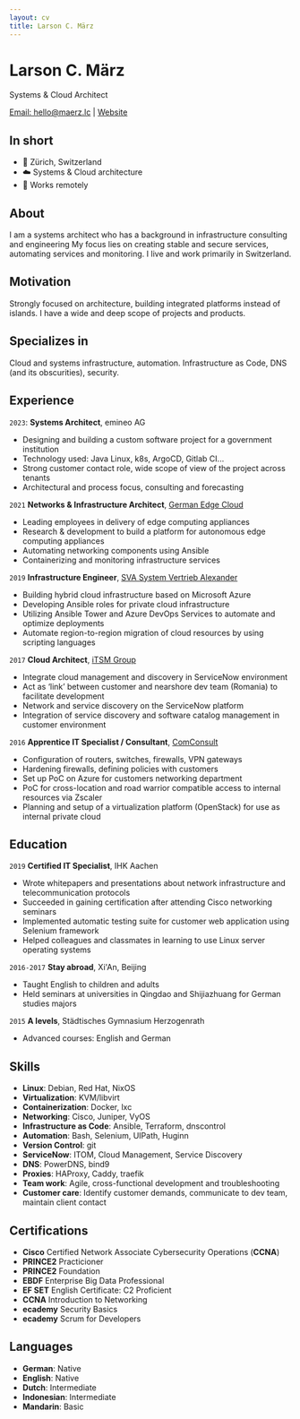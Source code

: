 ```yaml
---
layout: cv
title: Larson C. März
---
```

# Larson C. März
Systems & Cloud Architect

<div id="webaddress">
<a href="mailto:hello@maerz.lc">Email: hello@maerz.lc</a>
| <a href="https://maerzlc.github.io">Website</a>
</div>

## In short

- 📍 Zürich, Switzerland
- ☁️ Systems & Cloud architecture
- 🏡 Works remotely

## About

I am a systems architect who has a background in infrastructure consulting and engineering
My focus lies on creating stable and secure services, automating services and monitoring. 
I live and work primarily in Switzerland.

## Motivation

Strongly focused on architecture, building integrated platforms instead of islands.
I have a wide and deep scope of projects and products.

## Specializes in

Cloud and systems infrastructure, automation. Infrastructure as Code, DNS (and its obscurities), security.

## Experience
`2023`:
__Systems Architect__, emineo AG

- Designing and building a custom software project for a government institution
- Technology used: Java Linux, k8s, ArgoCD, Gitlab CI...
- Strong customer contact role, wide scope of view of the project across tenants
- Architectural and process focus, consulting and forecasting

`2021`
__Networks & Infrastructure Architect__, [German Edge Cloud](https://gec.io/)

- Leading employees in delivery of edge computing appliances
- Research & development to build a platform for autonomous edge computing appliances
- Automating networking components using Ansible
- Containerizing and monitoring infrastructure services

`2019`
__Infrastructure Engineer__, [SVA System Vertrieb Alexander](https://sva.de/)

- Building hybrid cloud infrastructure based on Microsoft Azure
- Developing Ansible roles for private cloud infrastructure
- Utilizing Ansible Tower and Azure DevOps Services to automate and optimize deployments
- Automate region-to-region migration of cloud resources by using scripting languages

`2017`
__Cloud Architect__, [iTSM Group](https://itsmgroup.com)
- Integrate cloud management and discovery in ServiceNow environment
- Act as ‘link’ between customer and nearshore dev team (Romania) to facilitate development
- Network and service discovery on the ServiceNow platform
- Integration of service discovery and software catalog management in customer environment

`2016`
__Apprentice IT Specialist / Consultant__, [ComConsult](https://comconsult.com)
- Configuration of routers, switches, firewalls, VPN gateways
- Hardening firewalls, defining policies with customers
- Set up PoC on Azure for customers networking department
- PoC for cross-location and road warrior compatible access to internal resources via Zscaler
- Planning and setup of a virtualization platform (OpenStack) for use as internal private cloud

## Education

`2019`
__Certified IT Specialist__, IHK Aachen
- Wrote whitepapers and presentations about network infrastructure and telecommunication protocols
- Succeeded in gaining certification after attending Cisco networking seminars
- Implemented automatic testing suite for customer web application using Selenium framework
- Helped colleagues and classmates in learning to use Linux server operating systems 

`2016-2017`
__Stay abroad__, Xi'An, Beijing
- Taught English to children and adults
- Held seminars at universities in Qingdao and Shijiazhuang for German studies majors

`2015`
__A levels__, Städtisches Gymnasium Herzogenrath
- Advanced courses: English and German

## Skills

- __Linux__: Debian, Red Hat, NixOS
- __Virtualization__: KVM/libvirt
- __Containerization__: Docker, lxc
- __Networking__: Cisco, Juniper, VyOS
- __Infrastructure as Code__: Ansible, Terraform, dnscontrol
- __Automation__: Bash, Selenium, UIPath, Huginn
- __Version Control__: git
- __ServiceNow__: ITOM, Cloud Management, Service Discovery
- __DNS__: PowerDNS, bind9
- __Proxies__: HAProxy, Caddy, traefik
- __Team work__: Agile, cross-functional development and troubleshooting
- __Customer care__: Identify customer demands, communicate to dev team, maintain client contact

## Certifications

- **Cisco** Certified Network Associate Cybersecurity Operations (**CCNA**)
- **PRINCE2** Practicioner
- **PRINCE2** Foundation
- **EBDF** Enterprise Big Data Professional
- **EF SET** English Certificate: C2 Proficient
- **CCNA** Introduction to Networking
- **ecademy** Security Basics
- **ecademy** Scrum for Developers

## Languages

- __German__: Native
- __English__: Native
- __Dutch__: Intermediate
- __Indonesian__: Intermediate
- __Mandarin__: Basic


<!-- ### Footer

Last updated: June 2023 -->
